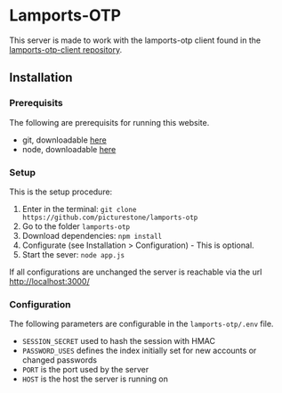 # Lamports-OTP

This server is made to work with the lamports-otp client found in the [lamports-otp-client repository](https://github.com/picturestone/lamports-otp-client).

## Installation

### Prerequisits

The following are prerequisits for running this website.

* git, downloadable [here](https://git-scm.com/downloads)
* node, downloadable [here](https://nodejs.org/en/download)

### Setup

This is the setup procedure:

1. Enter in the terminal: `git clone https://github.com/picturestone/lamports-otp`
1. Go to the folder `lamports-otp`
1. Download dependencies: `npm install`
1. Configurate (see Installation > Configuration) - This is optional.
1. Start the sever: `node app.js`

If all configurations are unchanged the server is reachable via the url [http://localhost:3000/](http://localhost:3000/)

### Configuration

The following parameters are configurable in the `lamports-otp/.env` file.

* `SESSION_SECRET` used to hash the session with HMAC
* `PASSWORD_USES` defines the index initially set for new accounts or changed passwords
* `PORT` is the port used by the server
* `HOST` is the host the server is running on
